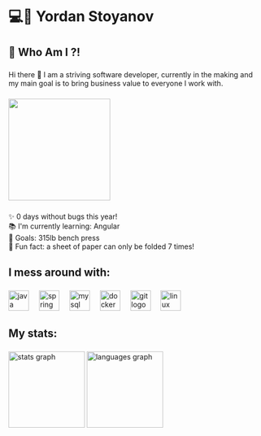 <h1 align="left">💻🍕 Yordan Stoyanov</h1>

###

<h2 align="left">🤔 Who Am I ?!</h2>

###

<p align="left">Hi there 👋 I am a striving software developer, currently in the making and my main goal is to bring business value to everyone I work with.</p>

###

<div align="left">
  <img height="200" src="https://i.imgflip.com/7o7fd5.gif"  />
</div>

###

<p align="left">✨ 0 days without bugs this year!<br>📚 I'm currently learning: Angular<br>🎯 Goals: 315lb bench press<br>🎲 Fun fact: a sheet of paper can only be folded 7 times!</p>

###

<h2 align="left">I mess around with:</h2>

###

<div align="left">
  <img src="https://cdn.jsdelivr.net/gh/devicons/devicon/icons/java/java-original.svg" height="40" alt="java logo"  />
  <img width="12" />
  <img src="https://cdn.jsdelivr.net/gh/devicons/devicon/icons/spring/spring-original.svg" height="40" alt="spring logo"  />
  <img width="12" />
  <img src="https://cdn.jsdelivr.net/gh/devicons/devicon/icons/mysql/mysql-original.svg" height="40" alt="mysql logo"  />
  <img width="12" />
  <img src="https://cdn.jsdelivr.net/gh/devicons/devicon/icons/docker/docker-original.svg" height="40" alt="docker logo"  />
  <img width="12" />
  <img src="https://cdn.jsdelivr.net/gh/devicons/devicon/icons/git/git-original.svg" height="40" alt="git logo"  />
  <img width="12" />
  <img src="https://cdn.jsdelivr.net/gh/devicons/devicon/icons/linux/linux-original.svg" height="40" alt="linux logo"  />
</div>

###

<h2 align="left">My stats:</h2>

###

<div align="left">
  <img src="https://github-readme-stats.vercel.app/api?username=yo-stoya&hide_title=false&hide_rank=false&show_icons=true&include_all_commits=true&count_private=true&disable_animations=false&theme=dracula&locale=en&hide_border=false&order=1&custom_title=Github" height="150" alt="stats graph"  />
  <img src="https://github-readme-stats.vercel.app/api/top-langs?username=yo-stoya&locale=en&hide_title=false&layout=compact&card_width=320&langs_count=5&theme=dracula&hide_border=false&order=2" height="150" alt="languages graph"  />
</div>

###
